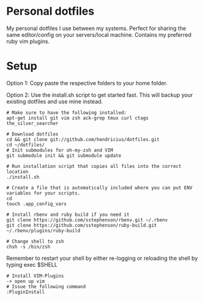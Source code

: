 # Personal dotfiles

My personal dotfiles I use between my systems. Perfect for sharing the same
editor/config on your servers/local machine. Contains my preferred ruby vim
plugins.

# Setup

Option 1: Copy paste the respective folders to your home folder.

Option 2: Use the install.sh script to get started fast. This will backup your
existing dotfiles and use mine instead.

    # Make sure to have the following installed:
    apt-get install git vim zsh ack-grep tmux curl ctags the_silver_searcher

    # Download dotfiles
    cd && git clone git://github.com/hendricius/dotfiles.git
    cd ~/dotfiles/
    # Init submodules for oh-my-zsh and VIM
    git submodule init && git submodule update

    # Run installation script that copies all files into the correct location
    ./install.sh

    # Create a file that is automatically included where you can put ENV variables for your scripts.
    cd
    touch .app_config_vars

    # Install rbenv and ruby build if you need it
    git clone https://github.com/sstephenson/rbenv.git ~/.rbenv
    git clone https://github.com/sstephenson/ruby-build.git ~/.rbenv/plugins/ruby-build

    # Change shell to zsh
    chsh -s /bin/zsh

Remember to restart your shell by either re-logging or reloading the shell by
typing
    exec $SHELL

    # Install VIM-Plugins
    -> open up vim
    # Issue the following command
    :PluginInstall


